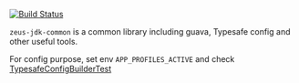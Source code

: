 [![Build Status](https://travis-ci.org/billryan/zeus-jdk-common.svg?branch=master)](https://travis-ci.org/billryan/zeus-jdk-common)

`zeus-jdk-common` is a common library including guava, Typesafe config and other useful tools.

For config purpose, set env `APP_PROFILES_ACTIVE` and check [TypesafeConfigBuilderTest](https://github.com/billryan/zeus-jdk-common/blob/master/src/test/java/me/yuanbin/common/config/TypesafeConfigBuilderTest.java)
